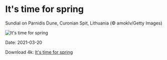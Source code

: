 # It's time for spring

Sundial on Parnidis Dune, Curonian Spit, Lithuania (© amoklv/Getty Images)

![It's time for spring](https://bing.com/th?id=OHR.ParnidisSundial_EN-US9491593439_UHD.jpg&rf=LaDigue_UHD.jpg&pid=hp&w=1024&h=576)

Date: 2021-03-20

Download 4k: [It's time for spring](https://bing.com/th?id=OHR.ParnidisSundial_EN-US9491593439_UHD.jpg&rf=LaDigue_UHD.jpg&pid=hp&w=3840&h=2160)

